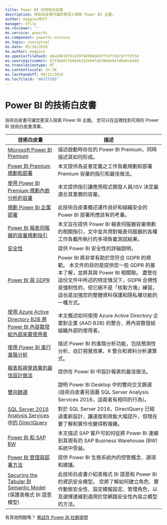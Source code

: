 ```yaml
---
title: Power BI 的技術白皮書
description: 技術白皮書可讓您更深入探索 Power BI 主題。
author: maggiesMSFT
manager: kfile
ms.reviewer: ''
ms.service: powerbi
ms.component: powerbi-service
ms.topic: conceptual
ms.date: 05/18/2018
ms.author: maggies
ms.openlocfilehash: d6ab9619fd1419f94994b65fffef7ddcbfff3f3d
ms.sourcegitcommit: 67336b077668ab332e04fa670b0e9afd0a0c6489
ms.translationtype: HT
ms.contentlocale: zh-TW
ms.lasthandoff: 09/12/2018
ms.locfileid: "44727183"
---
```

# <a name="whitepapers-for-power-bi"></a>Power BI 的技術白皮書

技術白皮書可讓您更深入探索 Power BI 主題。 您可以在這裡找到可用的 Power BI 技術白皮書清單。

| 技術白皮書 | 描述 |
| --- | --- |
| [Microsoft Power BI Premium](https://aka.ms/pbipremiumwhitepaper) |描述啟動時存在的 Power BI Premium，同時描述其如何形成。 |
| [Power BI Premium 規劃和部署](https://aka.ms/Premium-Capacity-Planning-Deployment)| 本文提供為妥善定義之工作負載規劃和部署 Premium 容量的指引和最佳做法。|
| [使用 Power BI Premium 規劃內嵌分析的容量](https://aka.ms/pbiewhitepaper) |本文提供指引讓應用程式開發人員/ISV 決定最適合其業務的容量。 |
| [規劃 Power BI 企業部署](https://aka.ms/pbienterprisedeploy) |此技術白皮書概述運作良好和組織安全的 Power BI 部署所應該有的考量。 |
| [Power BI 報表伺服器的容量規劃指引](report-server/capacity-planning.md) |本文旨在提供 Power BI 報表伺服器容量規劃的相關指引，文中並共用對報表伺服器的各種工作負載所執行的多項負載測試結果。 |
| [安全性](service-admin-power-bi-security.md) |提供 Power BI 安全性的詳細說明。 |
| [Power BI 與 GDPR](https://aka.ms/power-bi-gdpr-whitepaper)| Power BI 將非常有助於您符合 GDPR 的規範。 本文件的目的是提供您一些 GDPR 的基本了解，並將其與 Power BI 相關聯。 盡管在這份文件中所述的特定情況下，GDPR 合規性是強制性的，但它絕不是「核取方塊」練習。 這也是加強您的整體資料保護和隱私權功能的一種方式。|
| [使用 Azure Active Directory B2B 將 Power BI 內容散發給外部來賓使用者](https://aka.ms/powerbi-b2b-whitepaper)|本文概述如何使用 Azure Active Directory 企業對企業 (AAD B2B) 的整合，將內容散發給組織外部的使用者。|
| [使用 Power BI 進行進階分析](https://info.microsoft.com/advanced-analytics-with-power-bi.html?Is=Website) |描述 Power BI 的進階分析功能，包括預測性分析、自訂視覺效果、R 整合和資料分析運算式。 |
| [報表和視覺效果的最佳設計做法](visuals/power-bi-visualization-best-practices.md) |提供在 Power BI 中設計報表的最佳做法。 |
| [雙向篩選](desktop-bidirectional-filtering.md) |說明 Power BI Desktop 中的雙向交叉篩選 (技術白皮書另涵蓋 SQL Server Analysis Services 2016，這兩者有相同的行為)。 |
| [SQL Server 2016 Analysis Services 中的 DirectQuery](https://blogs.msdn.microsoft.com/analysisservices/2017/04/06/directquery-in-sql-server-2016-analysis-services-whitepaper/) |對於 SQL Server 2016，DirectQuery 已經過重新設計，讓速度和效能大幅提升，但現在要了解和實作也變得較複雜。 |
| [Power BI 和 SAP BW](https://aka.ms/powerbiandsapbw)| 本文描述 SAP 客戶可如何從將 Power BI 連線到其現有的 SAP Business Warehouse (BW) 系統中受益。|
| [Power BI 管理與部署方法](http://go.microsoft.com/fwlink/?LinkId=785915&clcid=0x409) | 提供 Power BI 生態系統內的控管概念、選項和建議。 |
| [Securing the Tabular BI Semantic Model](http://download.microsoft.com/download/D/2/0/D20E1C5F-72EA-4505-9F26-FEF9550EFD44/Securing%20the%20Tabular%20BI%20Semantic%20Model.docx) (保護表格式 BI 語意模型) |此技術白皮書介紹表格式 BI 語意和 Power BI 的資訊安全模型。 您將了解如何建立角色、實作動態安全性、設定模擬設定、管理角色，以及選擇連線到適用於您網路安全性內容之模型的方法。 |

有其他問題嗎？ [嘗試在 Power BI 社群提問](http://community.powerbi.com/)
